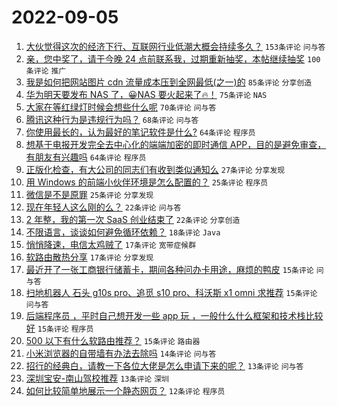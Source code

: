 # 2022-09-05

1. [大伙觉得这次的经济下行、互联网行业低潮大概会持续多久？](https://www.v2ex.com/t/877746) `153条评论` `问与答`
1. [亲，您中奖了，请于今晚 24 点前联系我，过期重新抽奖，本帖继续抽奖](https://www.v2ex.com/t/877784) `100条评论` `推广`
1. [我是如何把网站图片 cdn 流量成本压到全网最低(之一)的](https://www.v2ex.com/t/877718) `85条评论` `分享创造`
1. [华为明天要发布 NAS 了，😀NAS 要火起来了🔥！](https://www.v2ex.com/t/877829) `75条评论` `NAS`
1. [大家在等红绿灯时候会想些什么呢](https://www.v2ex.com/t/877723) `70条评论` `问与答`
1. [腾讯这种行为是违规行为吗？](https://www.v2ex.com/t/877717) `68条评论` `问与答`
1. [你使用最长的，认为最好的笔记软件是什么?](https://www.v2ex.com/t/877756) `64条评论` `程序员`
1. [想基于电报开发完全去中心化的端端加密的即时通信 APP，目的是避免审查，有朋友有兴趣吗](https://www.v2ex.com/t/877787) `64条评论` `程序员`
1. [正版化检查，有大公司的同志们有收到类似通知么](https://www.v2ex.com/t/877755) `27条评论` `分享发现`
1. [用 Windows 的前端小伙伴环境是怎么配置的？](https://www.v2ex.com/t/877810) `25条评论` `程序员`
1. [微信是不是原罪](https://www.v2ex.com/t/877791) `25条评论` `分享发现`
1. [现在年轻人这么刚的么？](https://www.v2ex.com/t/877840) `22条评论` `问与答`
1. [2 年整，我的第一次 SaaS 创业结束了](https://www.v2ex.com/t/877778) `22条评论` `分享创造`
1. [不限语言，谈谈如何避免循环依赖？](https://www.v2ex.com/t/877841) `18条评论` `Java`
1. [悄悄降速，电信太鸡贼了](https://www.v2ex.com/t/877818) `17条评论` `宽带症候群`
1. [软路由散热分享](https://www.v2ex.com/t/877714) `17条评论` `分享发现`
1. [最近开了一张工商银行储蓄卡，期间各种问办卡用途，麻烦的鸭皮](https://www.v2ex.com/t/877816) `15条评论` `问与答`
1. [扫地机器人 石头 g10s pro、追觅 s10 pro、科沃斯 x1 omni 求推荐](https://www.v2ex.com/t/877802) `15条评论` `问与答`
1. [后端程序员 ，平时自己想开发一些 app 玩 ，一般什么什么框架和技术栈比较好](https://www.v2ex.com/t/877774) `15条评论` `程序员`
1. [500 以下有什么软路由推荐？](https://www.v2ex.com/t/877773) `15条评论` `路由器`
1. [小米浏览器的自带墙有办法去除吗](https://www.v2ex.com/t/877748) `14条评论` `问与答`
1. [招行的经典白，请教一下各位大佬是怎么申请下来的呢？](https://www.v2ex.com/t/877758) `13条评论` `问与答`
1. [深圳宝安-南山驾校推荐](https://www.v2ex.com/t/877751) `13条评论` `深圳`
1. [如何比较简单地展示一个静态网页？](https://www.v2ex.com/t/877845) `12条评论` `程序员`
